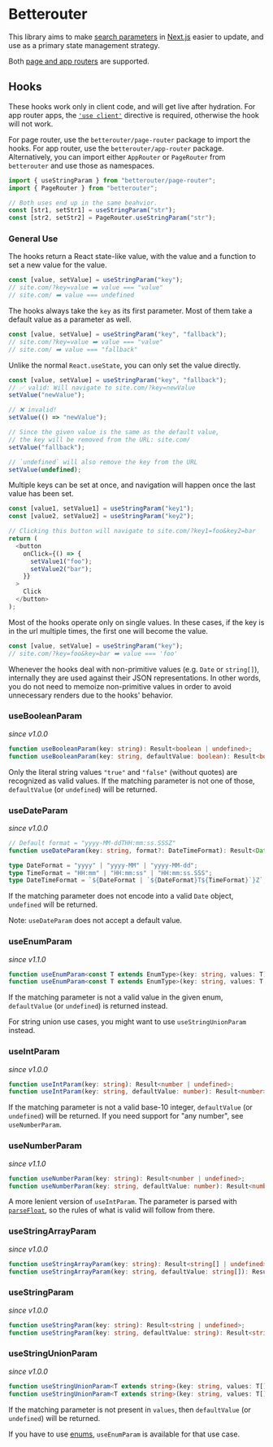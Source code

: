 # Betterouter

This library aims to make [search parameters](https://developer.mozilla.org/en-US/docs/Web/API/URL/search) in [Next.js](https://nextjs.org/) easier to update, and use as a primary state management strategy.

Both [page and app routers](https://nextjs.org/docs#app-router-and-pages-router) are supported.

## Hooks

These hooks work only in client code, and will get live after hydration. For app router apps, the [`'use client'`](https://nextjs.org/docs/app/api-reference/directives/use-client) directive is required, otherwise the hook will not work.

For page router, use the `betterouter/page-router` package to import the hooks. For app router, use the `betterouter/app-router` package. Alternatively, you can import either `AppRouter` or `PageRouter` from `betterouter` and use those as namespaces.

```typescript
import { useStringParam } from "betterouter/page-router";
import { PageRouter } from "betterouter";

// Both uses end up in the same beahvior.
const [str1, setStr1] = useStringParam("str");
const [str2, setStr2] = PageRouter.useStringParam("str");
```

### General Use

The hooks return a React state-like value, with the value and a function to set a new value for the value.

```typescript
const [value, setValue] = useStringParam("key");
// site.com/?key=value ➡️ value === "value"
// site.com/ ➡️ value === undefined
```

The hooks always take the `key` as its first parameter. Most of them take a default value as a parameter as well.

```typescript
const [value, setValue] = useStringParam("key", "fallback");
// site.com/?key=value ➡️ value === "value"
// site.com/ ➡️ value === "fallback"
```

Unlike the normal `React.useState`, you can only set the value directly.

```typescript
const [value, setValue] = useStringParam("key", "fallback");
// ✅ valid: Will navigate to site.com/?key=newValue
setValue("newValue");

// ❌ invalid!
setValue(() => "newValue");

// Since the given value is the same as the default value,
// the key will be removed from the URL: site.com/
setValue("fallback");

// `undefined` will also remove the key from the URL
setValue(undefined);
```

Multiple keys can be set at once, and navigation will happen once the last value has been set.

```typescript
const [value1, setValue1] = useStringParam("key1");
const [value2, setValue2] = useStringParam("key2");

// Clicking this button will navigate to site.com/?key1=foo&key2=bar
return (
  <button
    onClick={() => {
      setValue1("foo");
      setValue2("bar");
    }}
  >
    Click
  </button>
);
```

Most of the hooks operate only on single values. In these cases, if the key is in the url multiple times, the first one will become the value.

```typescript
const [value, setValue] = useStringParam("key");
// site.com/?key=foo&key=bar ➡️ value === 'foo'
```

Whenever the hooks deal with non-primitive values (e.g. `Date` or `string[]`), internally they are used against their JSON representations. In other words, you do not need to memoize non-primitive values in order to avoid unnecessary renders due to the hooks' behavior.

### useBooleanParam

_since v1.0.0_

<!-- prettier-ignore -->
```typescript
function useBooleanParam(key: string): Result<boolean | undefined>;
function useBooleanParam(key: string, defaultValue: boolean): Result<boolean>;
```

Only the literal string values `"true"` and `"false"` (without quotes) are recognized as valid values. If the matching parameter is not one of those, `defaultValue` (or `undefined`) will be returned.

### useDateParam

_since v1.0.0_

<!-- prettier-ignore -->
```typescript
// Default format = "yyyy-MM-ddTHH:mm:ss.SSSZ"
function useDateParam(key: string, format?: DateTimeFormat): Result<Date | undefined>;

type DateFormat = "yyyy" | "yyyy-MM" | "yyyy-MM-dd";
type TimeFormat = "HH:mm" | "HH:mm:ss" | "HH:mm:ss.SSS";
type DateTimeFormat = `${DateFormat | `${DateFormat}T${TimeFormat}`}Z`;
```

If the matching parameter does not encode into a valid `Date` object, `undefined` will be returned.

Note: `useDateParam` does not accept a default value.

### useEnumParam

_since v1.1.0_

<!-- prettier-ignore -->
```typescript
function useEnumParam<const T extends EnumType>(key: string, values: T): Result<EnumValueType<T> | undefined>;
function useEnumParam<const T extends EnumType>(key: string, values: T, defaultValue: NoInfer<EnumValueType<T>>): Result<EnumValueType<T>>;
```

If the matching parameter is not a valid value in the given enum, `defaultValue` (or `undefined`) is returned instead.

For string union use cases, you might want to use `useStringUnionParam` instead.

### useIntParam

_since v1.0.0_

```typescript
function useIntParam(key: string): Result<number | undefined>;
function useIntParam(key: string, defaultValue: number): Result<number>;
```

If the matching parameter is not a valid base-10 integer, `defaultValue` (or `undefined`) will be returned. If you need support for "any number", see `useNumberParam`.

### useNumberParam

_since v1.1.0_

<!-- prettier-ignore -->
```typescript
function useNumberParam(key: string): Result<number | undefined>;
function useNumberParam(key: string, defaultValue: number): Result<number>;
```

A more lenient version of `useIntParam`. The parameter is parsed with [`parseFloat`](https://developer.mozilla.org/en-US/docs/Web/JavaScript/Reference/Global_Objects/parseFloat), so the rules of what is valid will follow from there.

### useStringArrayParam

_since v1.0.0_

<!-- prettier-ignore -->
```typescript
function useStringArrayParam(key: string): Result<string[] | undefined>;
function useStringArrayParam(key: string, defaultValue: string[]): Result<string[]>;
```

### useStringParam

_since v1.0.0_

<!-- prettier-ignore -->
```typescript
function useStringParam(key: string): Result<string | undefined>;
function useStringParam(key: string, defaultValue: string): Result<string>;
```

### useStringUnionParam

_since v1.0.0_

<!-- prettier-ignore -->
```typescript
function useStringUnionParam<T extends string>(key: string, values: T[]): Result<T | undefined>;
function useStringUnionParam<T extends string>(key: string, values: T[], defaultValue: NoInfer<T>): Result<T>;
```

If the matching parameter is not present in `values`, then `defaultValue` (or `undefined`) will be returned.

If you have to use [enums](https://www.typescriptlang.org/docs/handbook/enums.html), `useEnumParam` is available for that use case.
